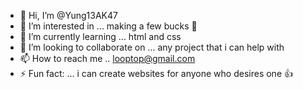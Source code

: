- 👋 Hi, I’m @Yung13AK47
- 👀 I’m interested in ... making a few bucks 🐒
- 🌱 I’m currently learning ... html and css
- 💞️ I’m looking to collaborate on ... any project that i can help with 
- 📫 How to reach me .. looptop@gmail.com 
- ⚡ Fun fact: ... i can create websites for anyone who desires one 👍

<!---
Yung13AK47/Yung13AK47 is a ✨ special ✨ repository because its `README.md` (this file) appears on your GitHub profile.
You can click the Preview link to take a look at your changes.
--->
